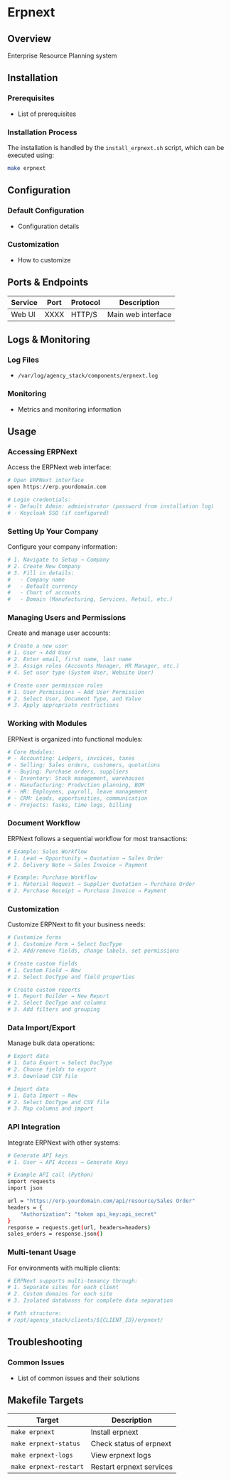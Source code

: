 # Erpnext

## Overview
Enterprise Resource Planning system

## Installation

### Prerequisites
- List of prerequisites

### Installation Process
The installation is handled by the `install_erpnext.sh` script, which can be executed using:

```bash
make erpnext
```

## Configuration

### Default Configuration
- Configuration details

### Customization
- How to customize

## Ports & Endpoints

| Service | Port | Protocol | Description |
|---------|------|----------|-------------|
| Web UI  | XXXX | HTTP/S   | Main web interface |

## Logs & Monitoring

### Log Files
- `/var/log/agency_stack/components/erpnext.log`

### Monitoring
- Metrics and monitoring information

## Usage

### Accessing ERPNext

Access the ERPNext web interface:

```bash
# Open ERPNext interface
open https://erp.yourdomain.com

# Login credentials:
# - Default Admin: administrator (password from installation log)
# - Keycloak SSO (if configured)
```

### Setting Up Your Company

Configure your company information:

```bash
# 1. Navigate to Setup → Company
# 2. Create New Company
# 3. Fill in details:
#   - Company name
#   - Default currency
#   - Chart of accounts
#   - Domain (Manufacturing, Services, Retail, etc.)
```

### Managing Users and Permissions

Create and manage user accounts:

```bash
# Create a new user
# 1. User → Add User
# 2. Enter email, first name, last name
# 3. Assign roles (Accounts Manager, HR Manager, etc.)
# 4. Set user type (System User, Website User)

# Create user permission rules
# 1. User Permissions → Add User Permission
# 2. Select User, Document Type, and Value
# 3. Apply appropriate restrictions
```

### Working with Modules

ERPNext is organized into functional modules:

```bash
# Core Modules:
# - Accounting: Ledgers, invoices, taxes
# - Selling: Sales orders, customers, quotations
# - Buying: Purchase orders, suppliers
# - Inventory: Stock management, warehouses
# - Manufacturing: Production planning, BOM
# - HR: Employees, payroll, leave management
# - CRM: Leads, opportunities, communication
# - Projects: Tasks, time logs, billing
```

### Document Workflow

ERPNext follows a sequential workflow for most transactions:

```bash
# Example: Sales Workflow
# 1. Lead → Opportunity → Quotation → Sales Order
# 2. Delivery Note → Sales Invoice → Payment

# Example: Purchase Workflow
# 1. Material Request → Supplier Quotation → Purchase Order
# 2. Purchase Receipt → Purchase Invoice → Payment
```

### Customization

Customize ERPNext to fit your business needs:

```bash
# Customize forms
# 1. Customize Form → Select DocType
# 2. Add/remove fields, change labels, set permissions

# Create custom fields
# 1. Custom Field → New
# 2. Select DocType and field properties

# Create custom reports
# 1. Report Builder → New Report
# 2. Select DocType and columns
# 3. Add filters and grouping
```

### Data Import/Export

Manage bulk data operations:

```bash
# Export data
# 1. Data Export → Select DocType
# 2. Choose fields to export
# 3. Download CSV file

# Import data
# 1. Data Import → New
# 2. Select DocType and CSV file
# 3. Map columns and import
```

### API Integration

Integrate ERPNext with other systems:

```bash
# Generate API keys
# 1. User → API Access → Generate Keys

# Example API call (Python)
import requests
import json

url = "https://erp.yourdomain.com/api/resource/Sales Order"
headers = {
    "Authorization": "token api_key:api_secret"
}
response = requests.get(url, headers=headers)
sales_orders = response.json()
```

### Multi-tenant Usage

For environments with multiple clients:

```bash
# ERPNext supports multi-tenancy through:
# 1. Separate sites for each client
# 2. Custom domains for each site
# 3. Isolated databases for complete data separation

# Path structure:
# /opt/agency_stack/clients/${CLIENT_ID}/erpnext/
```

## Troubleshooting

### Common Issues
- List of common issues and their solutions

## Makefile Targets

| Target | Description |
|--------|-------------|
| `make erpnext` | Install erpnext |
| `make erpnext-status` | Check status of erpnext |
| `make erpnext-logs` | View erpnext logs |
| `make erpnext-restart` | Restart erpnext services |
